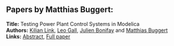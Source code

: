 <h2>Papers by Matthias Buggert:</h2>
<p>
<b>Title:</b> Testing Power Plant Control Systems in Modelica<br />
<b>Authors:</b> <a href="../authors/author_198.html">Kilian Link</a>, <a href="../authors/author_105.html">Leo Gall</a>, <a href="../authors/author_45.html">Julien Bonifay</a> and <a href="../authors/author_52.html">Matthias Buggert</a><br />
<b>Links:</b> <a href="../abstracts/abstract_112.pdf">Abstract</a>, <a href="../submissions/ECP140961067_LinkGallBonifayBuggert.pdf">Full paper</a>
</p>